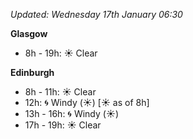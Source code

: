 *Updated: Wednesday 17th January 06:30*

**Glasgow**

* 8h - 19h: :sunny: Clear

**Edinburgh**

* 8h - 11h: :sunny: Clear
* 12h: :cyclone: Windy (:sunny:) [:sunny: as of 8h]
* 13h - 16h: :cyclone: Windy (:sunny:)
* 17h - 19h: :sunny: Clear
